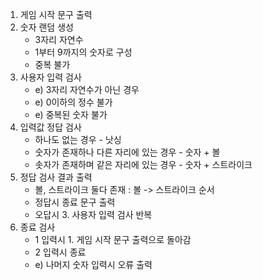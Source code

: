 1. 게임 시작 문구 출력
2. 숫자 랜덤 생성
    - 3자리 자연수
    - 1부터 9까지의 숫자로 구성
    - 중복 불가
3. 사용자 입력 검사
    - e) 3자리 자연수가 아닌 경우
    - e) 0이하의 정수 불가
    - e) 중복된 숫자 불가
4. 입력값 정답 검사
    - 하나도 없는 경우 - 낫싱
    - 숫자가 존재하나 다른 자리에 있는 경우 - 숫자 + 볼
    - 솟자가 존재하며 같은 자리에 있는 경우 - 숫자 + 스트라이크
5. 정답 검사 결과 출력
    - 볼, 스트라이크 둘다 존재 : 볼 -> 스트라이크 순서
    - 정답시 종료 문구 출력
    - 오답시 3. 사용자 입력 검사 반복
6. 종료 검사
    - 1 입력시 1. 게임 시작 문구 출력으로 돌아감
    - 2 입력시 종료
    - e) 나머지 숫자 입력시 오류 출력
